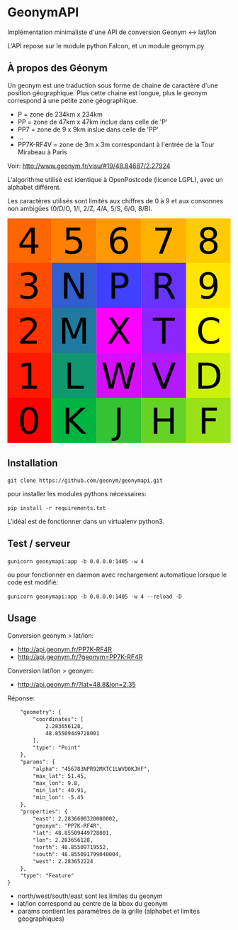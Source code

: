 # GeonymAPI

Implémentation minimaliste d'une API de conversion Geonym <-> lat/lon

L'API repose sur le module python Falcon, et un module geonym.py

## À propos des Géonym

Un geonym est une traduction sous forme de chaine de caractère d'une position géographique.
Plus cette chaine est longue, plus le geonym correspond à une petite zone géographique.

- P = zone de 234km x 234km
- PP = zone de 47km x 47km inclue dans celle de 'P'
- PP7 = zone de 9 x 9km inslue dans celle de 'PP'
- ...
- PP7K-RF4V = zone de 3m x 3m correspondant à l'entrée de la Tour Mirabeau à Paris

Voir: http://www.geonym.fr/visu/#19/48.84687/2.27924

L'algorithme utilisé est identique à OpenPostcode (licence LGPL), avec un alphabet différent.

Les caractères utilisés sont limités aux chiffres de 0 à 9 et aux consonnes non ambigües (0/D/O, 1/I, 2/Z, 4/A, 5/S, 6/G, 8/B).

![Alphabet geonym et répartition en spirale](https://raw.githubusercontent.com/geonym/visugeonym/master/img/geonym.png)


## Installation

`git clone https://github.com/geonym/geonymapi.git`

pour installer les modules pythons nécessaires:

`pip install -r requirements.txt`

L'idéal est de fonctionner dans un virtualenv python3.


## Test / serveur

`gunicorn geonymapi:app -b 0.0.0.0:1405 -w 4`

ou pour fonctionner en daemon avec rechargement automatique lorsque le code est modifié:

`gunicorn geonymapi:app -b 0.0.0.0:1405 -w 4 --reload -D`


## Usage

Conversion geonym > lat/lon:
- http://api.geonym.fr/PP7K-RF4R
- http://api.geonym.fr/?geonym=PP7K-RF4R

Conversion lat/lon > geonym:
- http://api.geonym.fr/?lat=48.8&lon=2.35

Réponse:
```{
    "geometry": {
        "coordinates": [
            2.283656128,
            48.85509449728001
        ],
        "type": "Point"
    },
    "params": {
        "alpha": "456783NPR92MXTC1LWVD0KJHF",
        "max_lat": 51.45,
        "max_lon": 9.8,
        "min_lat": 40.91,
        "min_lon": -5.45
    },
    "properties": {
        "east": 2.2836600320000002,
        "geonym": "PP7K-RF4R",
        "lat": 48.85509449728001,
        "lon": 2.283656128,
        "north": 48.85509719552,
        "south": 48.855091799040004,
        "west": 2.283652224
    },
    "type": "Feature"
}
```

- north/west/south/east sont les limites du geonym
- lat/lon correspond au centre de la bbox du geonym
- params contient les paramètres de la grille (alphabet et limites géographiques)
